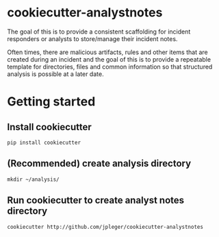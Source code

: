 # cookiecutter-analystnotes
The goal of this is to provide a consistent scaffolding for incident responders or analysts to store/manage their incident notes.

Often times, there are malicious artifacts, rules and other items that are created during an incident and the goal of this is to provide a repeatable template for directories, files and common information so that structured analysis is possible at a later date.

# Getting started

## Install cookiecutter

    pip install cookiecutter

## (Recommended) create analysis directory

    mkdir ~/analysis/

## Run cookiecutter to create analyst notes directory

    cookiecutter http://github.com/jpleger/cookiecutter-analystnotes


